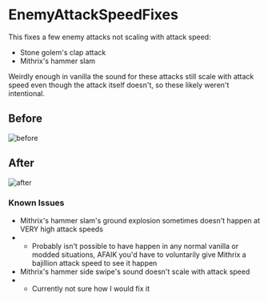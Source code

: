 # EnemyAttackSpeedFixes

This fixes a few enemy attacks not scaling with attack speed:
- Stone golem's clap attack
- Mithrix's hammer slam

Weirdly enough in vanilla the sound for these attacks still scale with attack speed even though the attack itself doesn't, so these likely weren't intentional.

## Before

![before](https://github.com/user-attachments/assets/71a3dd6e-3ab5-402d-9e2c-53492cc6b4ea)

## After

![after](https://github.com/user-attachments/assets/00d86ea2-31a8-409f-99ba-d61e50ec973a)


### Known Issues

- Mithrix's hammer slam's ground explosion sometimes doesn't happen at VERY high attack speeds
- - Probably isn't possible to have happen in any normal vanilla or modded situations, AFAIK you'd have to voluntarily give Mithrix a bajillion attack speed to see it happen
- Mithrix's hammer side swipe's sound doesn't scale with attack speed
- - Currently not sure how I would fix it